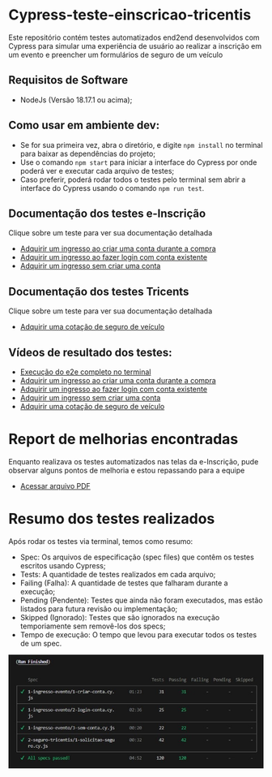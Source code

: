 # Cypress-teste-einscricao-tricentis
Este repositório contém testes automatizados end2end desenvolvidos com Cypress para simular uma experiência de usuário ao realizar a inscrição em um evento e preencher um formulários de seguro de um veículo

## Requisitos de Software
- NodeJs (Versão 18.17.1 ou acima);

## Como usar em ambiente dev:
- Se for sua primeira vez, abra o diretório, e digite `npm install` no terminal para baixar as dependências do projeto;
- Use o comando `npm start` para iniciar a interface do Cypress por onde poderá ver e executar cada arquivo de testes;
- Caso preferir, poderá rodar todos o testes pelo terminal sem abrir a interface do Cypress usando o comando `npm run test`.

## Documentação dos testes e-Inscrição
Clique sobre um teste para ver sua documentação detalhada
- [Adquirir um ingresso ao criar uma conta durante a compra](cypress/e2e/1-ingresso-evento/1-criar-conta.md)
- [Adquirir um ingresso ao fazer login com conta existente](cypress/e2e/1-ingresso-evento/2-login-conta.md)
- [Adquirir um ingresso sem criar uma conta](cypress/e2e/1-ingresso-evento/3-sem-conta.md)

## Documentação dos testes Tricents
Clique sobre um teste para ver sua documentação detalhada
- [Adquirir uma cotação de seguro de veículo](cypress/e2e/2-seguro-tricentis/1-solicitacao-seguro.md)

## Vídeos de resultado dos testes:
- [Execução do e2e completo no terminal](https://onelineplayer.com/player.html?url=https://github.com/GiuliaAmaral/cypress-teste-einscricao-tricentis/raw/main/video-e2e-terminal.mp4&autoplay=false&autopause=false&muted=false&loop=true&poster=&time=true&progressBar=true&overlay=true&muteButton=true&fullscreenButton=true&style=light&quality=auto&playButton=true)
- [Adquirir um ingresso ao criar uma conta durante a compra](https://onelineplayer.com/player.html?url=https://github.com/GiuliaAmaral/cypress-teste-einscricao-tricentis/raw/main/cypress/videos/1-ingresso-evento/1-criar-conta.cy.js.mp4&autoplay=false&autopause=false&muted=false&loop=true&poster=&time=true&progressBar=true&overlay=true&muteButton=true&fullscreenButton=true&style=light&quality=auto&playButton=true)
- [Adquirir um ingresso ao fazer login com conta existente](https://onelineplayer.com/player.html?url=https://github.com/GiuliaAmaral/cypress-teste-einscricao-tricentis/raw/main/cypress/videos/1-ingresso-evento/2-login-conta.cy.js.mp4&autoplay=false&autopause=false&muted=false&loop=true&poster=&time=true&progressBar=true&overlay=true&muteButton=true&fullscreenButton=true&style=light&quality=auto&playButton=true)
- [Adquirir um ingresso sem criar uma conta](https://onelineplayer.com/player.html?url=https://github.com/GiuliaAmaral/cypress-teste-einscricao-tricentis/raw/main/cypress/videos/1-ingresso-evento/3-sem-conta.cy.js.mp4&autoplay=false&autopause=false&muted=false&loop=true&poster=&time=true&progressBar=true&overlay=true&muteButton=true&fullscreenButton=true&style=light&quality=auto&playButton=true)
- [Adquirir uma cotação de seguro de veículo](https://onelineplayer.com/player.html?url=https://github.com/GiuliaAmaral/cypress-teste-einscricao-tricentis/raw/main/cypress/videos/2-seguro-tricentis/1-solicitao-seguro.cy.js.mp4&autoplay=false&autopause=false&muted=false&loop=true&poster=&time=true&progressBar=true&overlay=true&muteButton=true&fullscreenButton=true&style=light&quality=auto&playButton=true)

# Report de melhorias encontradas
Enquanto realizava os testes automatizados nas telas da e-Inscrição, pude observar alguns
pontos de melhoria e estou repassando para a equipe

- [Acessar arquivo PDF](https://drive.google.com/drive/u/0/folders/1UoDg-XJZke-9i22dMQ8bygW2IbQv0d7N)


# Resumo dos testes realizados

Após rodar os testes via terminal, temos como resumo:
- Spec: Os arquivos de especificação (spec files) que contêm os testes escritos usando Cypress;
- Tests: A quantidade de testes realizados em cada arquivo;
- Failing (Falha): A quantidade de testes que falharam durante a execução;
- Pending (Pendente): Testes que ainda não foram executados, mas estão listados para futura revisão ou implementação;
- Skipped (Ignorado): Testes que são ignorados na execução temporiamente sem removê-los dos specs;
- Tempo de execução: O tempo que levou para executar todos os testes de um spec.

![Resultado do test e2e](/resultado-testes.jpg "Resultado do test e2e")
